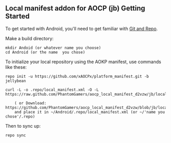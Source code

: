 Local manifest addon for AOCP (jb)
Getting Started
---------------

To get started with Android, you'll need to get
familiar with [Git and Repo](http://source.android.com/download/using-repo).

Make a build directory:

	mkdir Andoid (or whatever name you choose)
	cd Android (or the name  you chose)
	

To initialize your local repository using the AOKP manifest, use commands like these:

    repo init -u https://github.com/xAOCPx/platform_manifest.git -b jellybean
    
    curl -L -o .repo/local_manifest.xml -O -L https://raw.github.com/PhantomGamers/aocp_local_manifest_d2vzw/jb/local_manifest.xml

    	( or Download: https://github.com/PhantomGamers/aocp_local_manifest_d2vzw/blob/jb/local_manifest.xml
		and place it in ~/Android/.repo/local_manifest.xml (or ~/'name you chose'/.repo)

Then to sync up:

    repo sync
